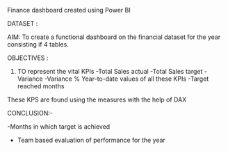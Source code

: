 Finance dashboard created using Power BI 


DATASET :



AIM: 
To create a functional dashboard on the financial dataset for the year consisting if 4 tables.

OBJECTIVES :

1. TO represent the vital KPIs
   -Total Sales actual
   -Total Sales target
   -Variance
   -Variance %
   Year-to-date values of all these KPIs
   -Target reached months

These KPS are found using the measures with the help of DAX 

CONCLUSION:-


-Months in which target is achieved 
- Team based evaluation of performance for the year

   

